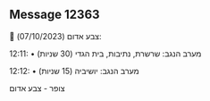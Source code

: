 ## Message 12363

🔴 צבע אדום (07/10/2023):

12:11:
• מערב הנגב: שרשרת, נתיבות, בית הגדי (30 שניות)

12:12:
• מערב הנגב: יושיביה (15 שניות)

צופר - צבע אדום

